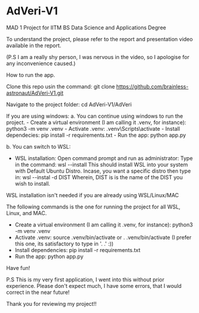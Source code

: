# AdVeri-V1
MAD 1 Project for IITM BS Data Science and Applications Degree

To understand the project, please refer to the report and presentation video available in the report. 

(P.S I am a really shy person, I was nervous in the video, so I apologise for any inconvenience caused.)

How to run the app.

Clone this repo usin the command:
git clone https://github.com/brainless-astronaut/AdVeri-V1.git

Navigate to the project folder:
cd AdVeri-V1/AdVeri

If you are using windows:
a. You can continue using windows to run the project.
    - Create a virtual environment (I am calling it .venv, for instance):
      python3 -m venv .venv
    - Activate .venv:
      .venv\Scripts\activate
    - Install dependecies:
      pip install -r requirements.txt
    - Run the app:
      python app.py

b. You can switch to WSL: 
  - WSL installation:
    Open command prompt and run as administrator:
    Type in the command:
      wsl --install
    This should install WSL into your system with Default Ubuntu Distro.
    Incase, you want a specific distro then type in:
      wsl --instal -d DIST 
    Wherein, DIST is is the name of the DIST you wish to install.

  WSL installation isn't needed if you are already using WSL/Linux/MAC

  The following commands is the one for running the project for all WSL, Linux, and MAC.

  - Create a virtual environment (I am calling it .venv, for instance):
    python3 -m venv .venv
  - Activate .venv:
    source .venv/bin/activate
    or
    . .venv/bin/activate (I prefer this one, its satisfactory to type in '. .' :))
  - Install dependencies:
    pip install -r requirements.txt
  - Run the app:
    python app.py

Have fun!

P.S This is my very first application, I went into this without prior experience. Please don't expect much, I have some errors, that I would correct in the near future! 

Thank you for reviewing my project!!

